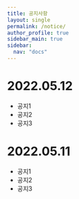 ```yaml
---
title: 공지사항
layout: single
permalink: /notice/
author_profile: true
sidebar_main: true
sidebar:
  nav: "docs"
---
```


<div class="notice--success">
  <h1> 2022.05.12 </h1>
  <ul>
    <li> 공지1 </li>
    <li> 공지2 </li>
    <li> 공지3 </li>
  </ul>
</div>

<div class="notice--danger">
  <h1> 2022.05.11 </h1>
  <ul>
    <li> 공지1 </li>
    <li> 공지2 </li>
    <li> 공지3 </li>
  </ul>
</div>